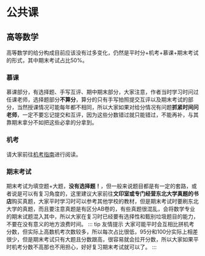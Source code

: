 # 公共课
## 高等数学
高等数学的给分构成目前应该没有过多变化，仍然是平时分+机考+慕课+期末考试的形式，其中期末考试占比50%。
### 慕课
慕课部分，有选择题、手写互评、期中期末部分，大家注意，作者当时学习时问过任课老师，选择题部分**不算分**，算分的只有手写拍照提交互评以及期末考试的部分，当然授课情况可能每年都不相同，所以大家如果对给分情况有问题**抓紧时间问老师**，一定不要忘记提交和互评，因为这些分数错过就只能错过，不能再补，与其靠期末拿分不如把这些必拿的分拿到。
### 机考
请大家前往[机考指南](/learning/jikao)进行阅读。
### 期末考试
期末考试为填空题+大题，**没有选择题！**，但一般来说题目都是有一定的套路，或者说是可以有复习角度的，这里建议大家前往**文印室或专门经营东北大学真题的书店**购买真题，大家平时学习时可以参考其他学校的教材，但是期末考试时要刷东北大学的真题，而且要注意真题是有区分AB卷的，有些真题很混乱，会将数学专业的期末试题混入其中，所以大家在复习时已经要有选择性和甄别垃圾题目的能力，不要在没有意义的地方浪费时间。
::: tip 友情提示
大家可能平时会互相比拼机考分数，但实际上高数机考次数较多，所以每次占比很低，95分和100分实际上相差很少，但是期末考试只有大题且分数跟高，很容易就会拉开分数，所以大家如果平时机考分数不高那也不用担心，好好复习期末考试就可以了。
:::